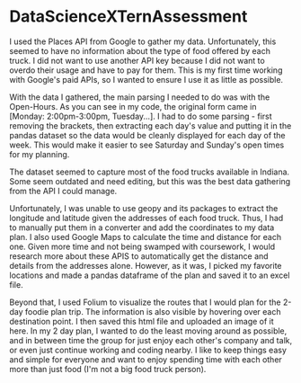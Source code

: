 # DataScienceXTernAssessment

I used the Places API from Google to gather my data. Unfortunately, this seemed to have no information about the type of food offered by each truck. I did not want to use another API key because I did not want to overdo their usage and have to pay for them. This is my first time working with Google's paid APIs, so I wanted to ensure I use it as little as possible.

With the data I gathered, the main parsing I needed to do was with the Open-Hours. As you can see in my code, the original form came in [Monday: 2:00pm-3:00pm, Tuesday...]. I had to do some parsing - first removing the brackets, then extracting each day's value and putting it in the pandas dataset so the data would be cleanly displayed for each day of the week. This would make it easier to see Saturday and Sunday's open times for my planning.

The dataset seemed to capture most of the food trucks available in Indiana. Some seem outdated and need editing, but this was the best data gathering from the API I could manage.

Unfortunately, I was unable to use geopy and its packages to extract the longitude and latitude given the addresses of each food truck. Thus, I had to manually put them in a converter and add the coordinates to my data plan. I also used Google Maps to calculate the time and distance for each one. Given more time and not being swamped with coursework, I would research more about these APIS to automatically get the distance and details from the addresses alone. However, as it was, I picked my favorite locations and made a pandas dataframe of the plan and saved it to an excel file.

Beyond that, I used Folium to visualize the routes that I would plan for the 2-day foodie plan trip. The information is also visible by hovering over each destination point. I then saved this html file and uploaded an image of it here. In my 2 day plan, I wanted to do the least moving around as possible, and in between time the group for just enjoy each other's company and talk, or even just continue working and coding nearby. I like to keep things easy and simple for everyone and want to enjoy spending time with each other more than just food (I'm not a big food truck person). 
